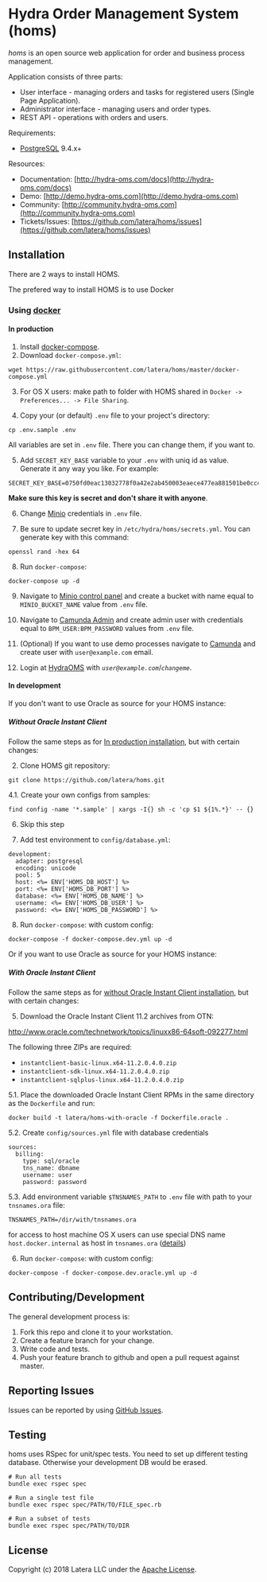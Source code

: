 # Hydra Order Management System (homs)

*homs* is an open source web application for order and business process management.

Application consists of three parts:
* User interface - managing orders and tasks for registered users (Single Page Application).
* Administrator interface - managing users and order types.
* REST API - operations with orders and users.

Requirements:
* [PostgreSQL](http://www.postgresql.org/) 9.4.x+

Resources:
* Documentation: [http://hydra-oms.com/docs](http://hydra-oms.com/docs)
* Demo: [http://demo.hydra-oms.com](http://demo.hydra-oms.com)
* Community: [http://community.hydra-oms.com](http://community.hydra-oms.com)
* Tickets/Issues: [https://github.com/latera/homs/issues](https://github.com/latera/homs/issues)


## Installation

There are 2 ways to install HOMS.

The prefered way to install HOMS is to use Docker

### Using [docker](https://www.docker.com/)

#### In production

1. Install [docker-compose](https://docs.docker.com/compose/install/).
2. Download `docker-compose.yml`:

  ```
  wget https://raw.githubusercontent.com/latera/homs/master/docker-compose.yml
  ```
3. For OS X users: make path to folder with HOMS shared in `Docker -> Preferences... -> File Sharing`.

4. Copy your (or default) `.env` file to your project's directory:

  ```
  cp .env.sample .env
  ```
  
   All variables are set in `.env` file. There you can change them, if you want to.

5. Add `SECRET_KEY_BASE` variable to your `.env` with uniq id as value. Generate it any way you like. For example:
  ```
  SECRET_KEY_BASE=0750fd0eac13032778f0a42e2ab450003eaece477ea881501be0cc438f870a2f498dbbc00ffb7c8379c30c960568a402d315496bb7bc2b3ee324401ba788a
  ```
 
  **Make sure this key is secret and don't share it with anyone**.

6. Change [Minio](https://github.com/minio/minio) credentials in `.env` file.

7. Be sure to update secret key in `/etc/hydra/homs/secrets.yml`. You can generate key with this command:

  ```
  openssl rand -hex 64
  ```

8. Run `docker-compose`:

  ```
  docker-compose up -d
  ```

9. Navigate to [Minio control panel](http://localhost:9000) and create a bucket with name equal to `MINIO_BUCKET_NAME` value from `.env` file.

10. Navigate to [Camunda Admin](http://localhost:8080/camunda) and create admin user with credentials equal to `BPM_USER:BPM_PASSWORD` values from `.env` file.

11. (Optional) If you want to use demo processes navigate to [Camunda](http://localhost:8080/camunda/app/admin/default/#/user-create) and create user with `user@example.com` email.

12. Login at [HydraOMS](http://localhost:3000) with *`user@example.com`*/*`changeme`*.

#### In development

If you don't want to use Oracle as source for your HOMS instance:

##### Without Oracle Instant Client

Follow the same steps as for [In production installation](#in-production), but with certain changes:

2. Clone HOMS git repository:

  ```
  git clone https://github.com/latera/homs.git
  ```

4.1. Create your own configs from samples:

  ```
  find config -name '*.sample' | xargs -I{} sh -c 'cp $1 ${1%.*}' -- {}
  ```

6. Skip this step

7. Add test environment to `config/database.yml`:

  ```
  development:
    adapter: postgresql
    encoding: unicode
    pool: 5
    host: <%= ENV['HOMS_DB_HOST'] %>
    port: <%= ENV['HOMS_DB_PORT'] %>
    database: <%= ENV['HOMS_DB_NAME'] %>
    username: <%= ENV['HOMS_DB_USER'] %>
    password: <%= ENV['HOMS_DB_PASSWORD'] %>
  ```
  
8. Run `docker-compose`: with custom config:
  ```
  docker-compose -f docker-compose.dev.yml up -d
  ```

Or if you want to use Oracle as source for your HOMS instance:

##### With Oracle Instant Client

Follow the same steps as for [without Oracle Instant Client installation](#without-oracle-instant-client), but with certain changes:

5. Download the Oracle Instant Client 11.2 archives from OTN:

http://www.oracle.com/technetwork/topics/linuxx86-64soft-092277.html

The following three ZIPs are required:

- `instantclient-basic-linux.x64-11.2.0.4.0.zip`
- `instantclient-sdk-linux.x64-11.2.0.4.0.zip`
- `instantclient-sqlplus-linux.x64-11.2.0.4.0.zip`

5.1. Place the downloaded Oracle Instant Client RPMs in the same directory as the `Dockerfile` and run:

```
docker build -t latera/homs-with-oracle -f Dockerfile.oracle .
```

5.2. Create `config/sources.yml` file with database credentials

```
sources:
  billing:
    type: sql/oracle
    tns_name: dbname
    username: user
    password: password
```

5.3. Add environment variable `$TNSNAMES_PATH` to `.env` file with path to your `tnsnames.ora` file:

```
TNSNAMES_PATH=/dir/with/tnsnames.ora
```

for access to host machine OS X users can use special DNS name `host.docker.internal` as host in `tnsnames.ora` ([details](https://docs.docker.com/docker-for-mac/networking))

6. Run `docker-compose`: with custom config:
  ```
  docker-compose -f docker-compose.dev.oracle.yml up -d
  ```

## Contributing/Development

The general development process is:

1. Fork this repo and clone it to your workstation.
2. Create a feature branch for your change.
3. Write code and tests.
4. Push your feature branch to github and open a pull request against master.

## Reporting Issues

Issues can be reported by using [GitHub Issues](https://github.com/latera/homs/issues).

## Testing

homs uses RSpec for unit/spec tests. You need to set up different testing database. Otherwise your development DB would be erased.

```
# Run all tests
bundle exec rspec spec

# Run a single test file
bundle exec rspec spec/PATH/TO/FILE_spec.rb

# Run a subset of tests
bundle exec rspec spec/PATH/TO/DIR
```

## License

Copyright (c) 2018 Latera LLC under the [Apache License](https://github.com/latera/homs/blob/master/LICENSE).
